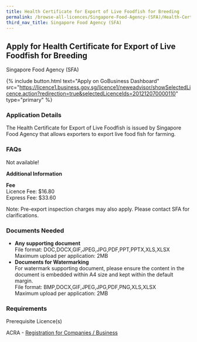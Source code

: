 ```yaml
---
title: Health Certificate for Export of Live Foodfish for Breeding
permalink: /browse-all-licences/Singapore-Food-Agency-(SFA)/Health-Certificate-for-Export-of-Live-Foodfish-for-Breeding
third_nav_title: Singapore Food Agency (SFA)
---
```


## Apply for Health Certificate for Export of Live Foodfish for Breeding

Singapore Food Agency (SFA)

{% include button.html text="Apply on GoBusiness Dashboard" src="https://licence1.business.gov.sg/licence1/neweadvisor/showSelectedLicence.action?redirection=true&selectedLicenceIds=201212070000110" type="primary" %}

<H3>Application Details</H3>

<p>The Health Certificate for Export of Live Foodfish is issued by Singapore Food Agency that allows exporters to export live food fish for farming.</p>
 <h3>FAQs</h3>
 <p>Not available!</p>

<strong>Additional Information</strong>

<p><strong>Fee<br /></strong>Licence Fee: $16.80<br />Express Fee: $33.60</p>
 <p>Note: Pre-export inspection charges may also apply. Please contact SFA for clarifications.</p>

<H3>Documents Needed</H3>

<ul>
 <li><strong>Any supporting document</strong><br />File format: DOC,DOCX,GIF,JPEG,JPG,PDF,PPT,PPTX,XLS,XLSX<br />Maximum upload per application: 2MB</li>
 <li><strong>Documents for Watermarking<br /></strong>For watermark supporting document, please ensure the content in the document is embedded within A4 size and kept within the default margin.<br />File format: BMP,DOCX,GIF,JPEG,JPG,PDF,PNG,XLS,XLSX<br />Maximum upload per application: 2MB</li>
 </ul>

<H3>Requirements</H3>

<p>Prerequisite Licence(s)</p>
 <p>ACRA - <a href="https://www.acra.gov.sg/Home/" target="_blank" rel="noopener">Registration for Companies / Business</a></p>

